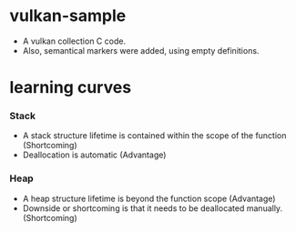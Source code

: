# vulkan-sample 
- A vulkan collection C code.
- Also, semantical markers were added, using empty definitions.

# learning curves

### Stack
- A stack structure lifetime is contained within the scope of the function (Shortcoming)
- Deallocation is automatic (Advantage)

### Heap
- A heap structure lifetime is beyond the function scope (Advantage)
- Downside or shortcoming is that it needs to be deallocated manually. (Shortcoming)